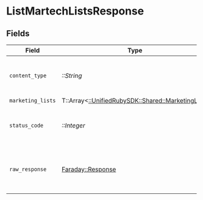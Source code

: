 # ListMartechListsResponse


## Fields

| Field                                                                                     | Type                                                                                      | Required                                                                                  | Description                                                                               |
| ----------------------------------------------------------------------------------------- | ----------------------------------------------------------------------------------------- | ----------------------------------------------------------------------------------------- | ----------------------------------------------------------------------------------------- |
| `content_type`                                                                            | *::String*                                                                                | :heavy_check_mark:                                                                        | HTTP response content type for this operation                                             |
| `marketing_lists`                                                                         | T::Array<[::UnifiedRubySDK::Shared::MarketingList](../../models/shared/marketinglist.md)> | :heavy_minus_sign:                                                                        | Successful                                                                                |
| `status_code`                                                                             | *::Integer*                                                                               | :heavy_check_mark:                                                                        | HTTP response status code for this operation                                              |
| `raw_response`                                                                            | [Faraday::Response](https://www.rubydoc.info/gems/faraday/Faraday/Response)               | :heavy_check_mark:                                                                        | Raw HTTP response; suitable for custom response parsing                                   |
